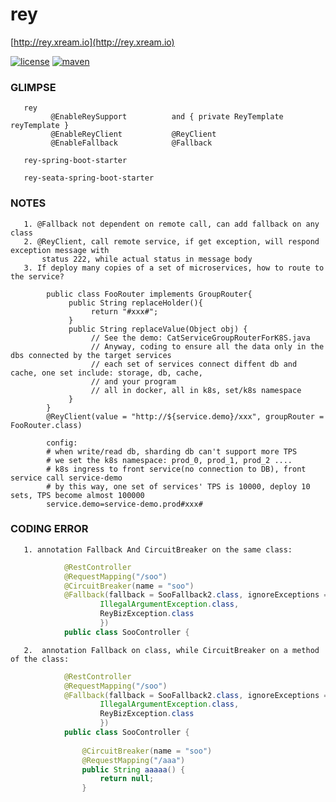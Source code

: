 # rey
   [http://rey.xream.io](http://rey.xream.io) 
   
[![license](https://img.shields.io/github/license/x-ream/rey.svg)](https://www.apache.org/licenses/LICENSE-2.0.html)
[![maven](https://img.shields.io/maven-central/v/io.xream.rey/rey-parent.svg)](https://search.maven.org/search?q=io.xream)


### GLIMPSE 

       rey
             @EnableReySupport          and { private ReyTemplate reyTemplate }
             @EnableReyClient           @ReyClient
             @EnableFallback            @Fallback
        
       rey-spring-boot-starter
       
       rey-seata-spring-boot-starter
    
       
### NOTES   
       1. @Fallback not dependent on remote call, can add fallback on any class
       2. @ReyClient, call remote service, if get exception, will respond exception message with
           status 222, while actual status in message body
       3. If deploy many copies of a set of microservices, how to route to the service?
            
            public class FooRouter implements GroupRouter{
                 public String replaceHolder(){
                      return "#xxx#";
                 }
                 public String replaceValue(Object obj) {
                      // See the demo: CatServiceGroupRouterForK8S.java
                      // Anyway, coding to ensure all the data only in the dbs connected by the target services
                      // each set of services connect diffent db and cache, one set include: storage, db, cache, 
                      // and your program 
                      // all in docker, all in k8s, set/k8s namespace
                 }
            }
            @ReyClient(value = "http://${service.demo}/xxx", groupRouter = FooRouter.class)
            
            config:
            # when write/read db, sharding db can't support more TPS
            # we set the k8s namespace: prod_0, prod_1, prod_2 ....
            # k8s ingress to front service(no connection to DB), front service call service-demo
            # by this way, one set of services' TPS is 10000, deploy 10 sets, TPS become almost 100000
            service.demo=service-demo.prod#xxx#
            
 ### CODING ERROR
       1. annotation Fallback And CircuitBreaker on the same class:
```java
            @RestController
            @RequestMapping("/soo")
            @CircuitBreaker(name = "soo")
            @Fallback(fallback = SooFallback2.class, ignoreExceptions = {
                    IllegalArgumentException.class,
                    ReyBizException.class
                    })
            public class SooController {
```
       2.  annotation Fallback on class, while CircuitBreaker on a method of the class:
```java
            @RestController
            @RequestMapping("/soo")
            @Fallback(fallback = SooFallback2.class, ignoreExceptions = {
                    IllegalArgumentException.class,
                    ReyBizException.class
                    })
            public class SooController {
            
                @CircuitBreaker(name = "soo")
                @RequestMapping("/aaa")
                public String aaaaa() {
                    return null;
                }
```